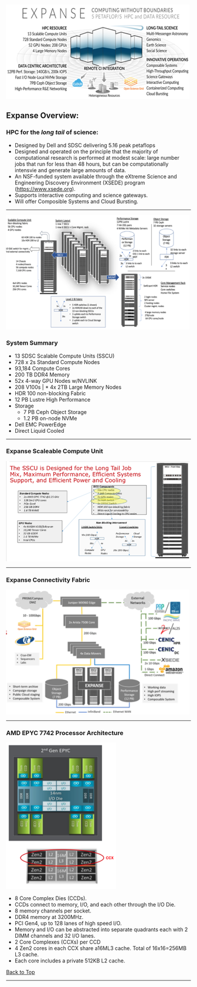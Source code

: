 <img src="../images/expanse-overview.png" alt="Expanse Overview" width="500px" />

## Expanse Overview:

### HPC for the *long tail* of science:
* Designed by Dell and SDSC delivering 5.16 peak petaflops
* Designed and operated on the principle that the majority of computational research is performed at modest scale: large number jobs that run for less than 48 hours, but can be computationally intensvie and generate large amounts of data.
* An NSF-funded system available through the eXtreme Science and Engineering Discovery Environment (XSEDE) program (https://www.xsede.org).
* Supports interactive computing and science gateways.
* Will offer Composible Systems and Cloud Bursting.


<hr>

<img src="../images/expanse-heterogeneous-arch.png" alt="Expanse Heterogeneous Architecture" width="500px" />

### System Summary

* 13 SDSC Scalable Compute Units (SSCU)
* 728 x 2s Standard Compute Nodes
* 93,184 Compute Cores
* 200 TB DDR4 Memory
* 52x 4-way GPU Nodes w/NVLINK
* 208 V100s | * 4x 2TB Large Memory Nodes
* HDR 100 non-blocking Fabric
* 12 PB Lustre High Performance
* Storage
  * 7 PB Ceph Object Storage
  * 1.2 PB on-node NVMe
* Dell EMC PowerEdge
* Direct Liquid Cooled 


<hr>

### Expanse Scaleable Compute Unit

<img src="../images/expanse_sccu.png" alt="Expanse Scaleable Compute Unit" width="500px" />

<hr>

### Expanse Connectivity Fabric

<img src="../images/expanse_connectivity_fabric.png" alt="Expanse Connectivity Fabric" width="500px" />

<hr>

### AMD EPYC 7742 Processor Architecture
<img src="../images/amd-epyc-7742-processor-arch.png" alt="AMD EPYC 7742 Processor Architecture" width="300px" />


* 8 Core Complex Dies (CCDs). 
* CCDs connect to memory, I/O, and each other through the I/O Die. 
* 8 memory channels per socket. 
* DDR4 memory at 3200MHz. 
* PCI Gen4, up to 128 lanes of high speed I/O. 
* Memory and I/O can be abstracted into separate quadrants each with 2 DIMM channels and 32 I/O lanes. 
* 2 Core Complexes (CCXs) per CCD 
* 4 Zen2 cores in each CCX share a16ML3 cache. Total of 16x16=256MB L3 cache.
* Each core includes a private 512KB L2 cache.  



[Back to Top](#top)
<hr>
